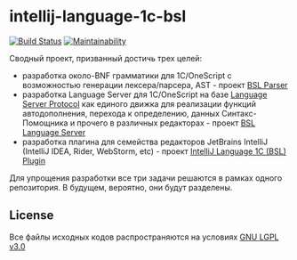 # intellij-language-1c-bsl

[![Build Status](https://travis-ci.org/1c-syntax/idea-language-1c-bsl.svg?branch=master)](https://travis-ci.org/1c-syntax/idea-language-1c-bsl)
[![Maintainability](https://api.codeclimate.com/v1/badges/a5b9d528d8fd58686c0e/maintainability)](https://codeclimate.com/github/1c-syntax/idea-language-1c-bsl/maintainability)

Сводный проект, призванный достичь трех целей:

* разработка около-BNF грамматики для 1С/OneScript с возможностью генерации лексера/парсера, AST - проект [BSL Parser](./bslparser)
* разработка Language Server для 1С/OneScript на базе [Language Server Protocol](https://microsoft.github.io/language-server-protocol/) как единого движка для реализации функций автодополнения, перехода к определению, данных Синтакс-Помощника и прочего в различных редакторах - проект [BSL Language Server](./languageserver)
* разработка плагина для семейства редакторов JetBrains IntelliJ (IntelliJ IDEA, Rider, WebStorm, etc) - проект [IntelliJ Language 1C (BSL) Plugin](./intellij-bsl)

Для упрощения разработки все три задачи решаются в рамках одного репозитория. В будущем, вероятно, они будут разделены.

## License

Все файлы исходных кодов распространяются на условиях [GNU LGPL v3.0](./COPYING.LESSER.md)
